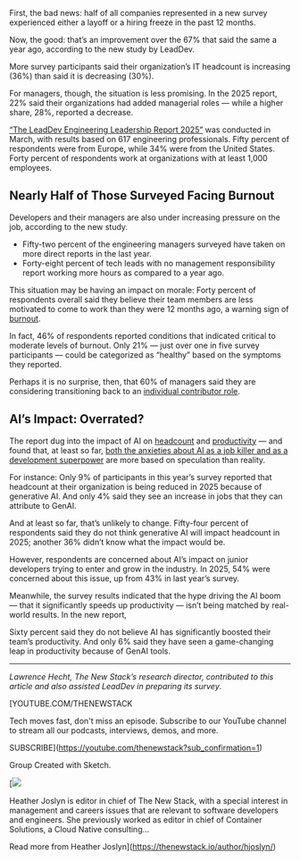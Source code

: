 First, the bad news: half of all companies represented in a new survey experienced either a layoff or a hiring freeze in the past 12 months.

Now, the good: that’s an improvement over the 67% that said the same a year ago, according to the new study by LeadDev.

More survey participants said their organization’s IT headcount is increasing (36%) than said it is decreasing (30%).

For managers, though, the situation is less promising. In the 2025 report, 22% said their organizations had added managerial roles — while a higher share, 28%, reported a decrease.

[“The LeadDev Engineering Leadership Report 2025”](https://leaddev.com/the-engineering-leadership-report-2025) was conducted in March, with results based on 617 engineering professionals. Fifty percent of respondents were from Europe, while 34% were from the United States. Forty percent of respondents work at organizations with at least 1,000 employees.

## Nearly Half of Those Surveyed Facing Burnout

Developers and their managers are also under increasing pressure on the job, according to the new study.

* Fifty-two percent of the engineering managers surveyed have taken on more direct reports in the last year.
* Forty-eight percent of tech leads with no management responsibility report working more hours as compared to a year ago.

This situation may be having an impact on morale: Forty percent of respondents overall said they believe their team members are less motivated to come to work than they were 12 months ago, a warning sign of [burnout](https://thenewstack.io/10-new-jobs-for-burned-out-software-developers/).

In fact, 46% of respondents reported conditions that indicated critical to moderate levels of burnout. Only 21% — just over one in five survey participants — could be categorized as “healthy” based on the symptoms they reported.

Perhaps it is no surprise, then, that 60% of managers said they are considering transitioning back to an [individual contributor role](https://thenewstack.io/tech-works-how-to-get-promoted-without-becoming-a-manager/).

## AI’s Impact: Overrated?

The report dug into the impact of AI on [headcount](https://thenewstack.io/ai-will-steal-developer-jobs-but-not-how-you-think/) and [productivity](https://thenewstack.io/the-field-cto-view-ai-vibe-coding-and-developer-skillsets/) — and found that, at least so far, [both the anxieties about AI as a job killer and as a development superpower](https://thenewstack.io/developer-productivity-in-2025-more-ai-but-mixed-results/) are more based on speculation than reality.

For instance: Only 9% of participants in this year’s survey reported that headcount at their organization is being reduced in 2025 because of generative AI. And only 4% said they see an increase in jobs that they can attribute to GenAI.

And at least so far, that’s unlikely to change. Fifty-four percent of respondents said they do not think generative AI will impact headcount in 2025; another 36% didn’t know what the impact would be.

However, respondents are concerned about AI’s impact on junior developers trying to enter and grow in the industry. In 2025, 54% were concerned about this issue, up from 43% in last year’s survey.

Meanwhile, the survey results indicated that the hype driving the AI boom — that it significantly speeds up productivity — isn’t being matched by real-world results. In the new report,

Sixty percent said they do not believe AI has significantly boosted their team’s productivity. And only 6% said they have seen a game-changing leap in productivity because of GenAI tools.

---

*Lawrence Hecht, The New Stack’s research director, contributed to this article and also assisted LeadDev in preparing its survey*.

[YOUTUBE.COM/THENEWSTACK

Tech moves fast, don't miss an episode. Subscribe to our YouTube
channel to stream all our podcasts, interviews, demos, and more.

SUBSCRIBE](https://youtube.com/thenewstack?sub_confirmation=1)

Group
Created with Sketch.

[![](https://cdn.thenewstack.io/media/2022/09/7bbd1cfd-cropped-4b732d2f-heatherjoslyn.jpg)

Heather Joslyn is editor in chief of The New Stack, with a special interest in management and careers issues that are relevant to software developers and engineers. She previously worked as editor in chief of Container Solutions, a Cloud Native consulting...

Read more from Heather Joslyn](https://thenewstack.io/author/hjoslyn/)